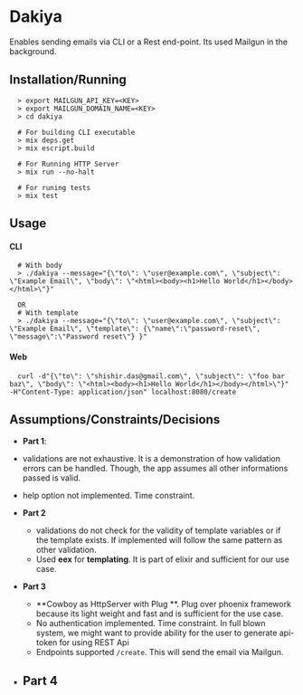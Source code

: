 # Dakiya

  Enables sending emails via CLI or a Rest end-point. Its used Mailgun in the background.

## Installation/Running
```
  > export MAILGUN_API_KEY=<KEY>
  > export MAILGUN_DOMAIN_NAME=<KEY>
  > cd dakiya

  # For building CLI executable
  > mix deps.get
  > mix escript.build

  # For Running HTTP Server
  > mix run --no-halt

  # For runing tests
  > mix test
```

## Usage


#### CLI
```
  # With body
  > ./dakiya --message="{\"to\": \"user@example.com\", \"subject\": \"Example Email\", \"body\": \"<html><body><h1>Hello World</h1></body></html>\"}"

  OR
  # With template
  > ./dakiya --message="{\"to\": \"user@example.com\", \"subject\": \"Example Email\", \"template\": {\"name\":\"password-reset\", \"message\":\"Password reset\"} }"
```


#### Web
```
  curl -d"{\"to\": \"shishir.das@gmail.com\", \"subject\": \"foo bar baz\", \"body\": \"<html><body><h1>Hello World</h1></body></html>\"}" -H"Content-Type: application/json" localhost:8080/create
```

## Assumptions/Constraints/Decisions

- **Part 1**:
 - validations are not exhaustive. It is a demonstration of how validation errors can be handled. Though, the app assumes all other informations passed is valid.
 - help option not implemented. Time constraint.

- **Part 2**
  - validations do not check for the validity of template variables or if the template exists. If implemented
  will follow the same pattern as other validation.
  - Used **eex** for **templating**. It is part of elixir and sufficient for our use case.

- **Part 3**
  - **Cowboy as HttpServer with Plug **. Plug over phoenix framework because its light weight and fast and is sufficient for the use case.
  - No authentication implemented. Time constraint. In full blown system, we might want to provide ability for the user to generate api-token for using REST Api
  - Endpoints supported ```/create```. This will send the email via Mailgun.

- **Part 4**
  -






